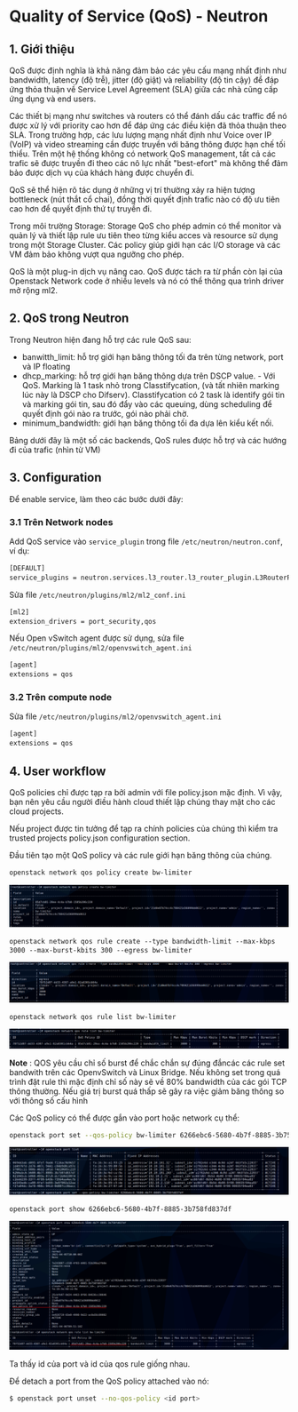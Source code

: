 # Quality of Service (QoS) - Neutron

## 1. Giới thiệu

QoS được định nghĩa là khả năng đảm bảo các yêu cấu mạng nhất định như bandwidth, latency (độ trễ), jitter (độ giật) và reliability (độ tin cậy) để đáp ứng thỏa thuận về Service Level Agreement (SLA) giữa các nhà cũng cấp ứng dụng và end users.

Các thiết bị mạng như switches và routers có thể đánh dấu các traffic để nó được xử lý với priority cao hơn để đáp ứng các điều kiện đã thỏa thuận theo SLA. Trong trường hợp, các lưu lượng mạng nhất định như Voice over IP (VoIP) và video streaming cần được truyền với băng thông được hạn chế tối thiểu. Trên một hệ thống không có network QoS management, tất cả các trafic sẽ được truyền đi theo các nô lực nhất "best-efort" mà không thể đảm bảo được dịch vụ của khách hàng được chuyển đi.

QoS sẽ thể hiện rõ tác dụng ở những vị trí thường xảy ra hiện tượng bottleneck (nút thắt cổ chai), đồng thời quyết định trafic nào có độ ưu tiên cao hơn để quyết định thứ tự truyền đi. 

Trong môi trường Storage: Storage QoS cho phép admin có thể monitor và quản lý và thiết lập rule ưu tiên theo từng kiểu acces và resource sử dụng trong một Storage Cluster. Các policy giúp giới hạn các I/O storage và các VM đảm bảo không vượt qua ngưỡng cho phép.

QoS là một plug-in dịch vụ nâng cao. QoS được tách ra từ phần còn lại của Openstack Network code  ở nhiều levels và nó có thể thông qua trình driver mở rộng ml2.

## 2. QoS trong Neutron

Trong Neutron hiện đang hỗ trợ các rule QoS sau:

* banwitth_limit: hỗ trợ giới hạn băng thông tối đa trên từng network, port và IP floating
* dhcp_marking: hỗ trợ giới hạn băng thông dựa trên DSCP value. - Với QoS. Marking là 1 task nhỏ trong Classtifycation, (và tất nhiên marking lúc này là DSCP cho Difserv). Classtifycation có 2 task là identify gói tin và marking gói tin, sau đó đẩy vào các queuing, dùng scheduling để quyết định gói nào ra trước, gói nào phải chờ. 
* minimum_bandwidth: giới hạn băng thông tối đa dựa lên kiểu kết nối.

Bảng dưới đây là một số các backends, QoS rules được hỗ trợ và các hướng đi của trafic (nhìn từ VM)



## 3. Configuration

Để enable service, làm theo các bước dưới đây:

### 3.1 Trên Network nodes

Add QoS service vào `service_plugin` trong file `/etc/neutron/neutron.conf`, ví dụ:

```sh
[DEFAULT]
service_plugins = neutron.services.l3_router.l3_router_plugin.L3RouterPlugin, neutron.services.metering.metering_plugin.MeteringPlugin, neutron.services.qos.qos_plugin.QoSPlugin
```

Sửa file `/etc/neutron/plugins/ml2/ml2_conf.ini`

```sh
[ml2]
extension_drivers = port_security,qos
```

Nếu Open vSwitch agent được sử dụng, sửa file `/etc/neutron/plugins/ml2/openvswitch_agent.ini`

```sh
[agent]
extensions = qos
```

### 3.2 Trên compute node

Sửa file `/etc/neutron/plugins/ml2/openvswitch_agent.ini`

```sh
[agent]
extensions = qos
```



## 4. User workflow 

QoS policies chỉ được tạp ra bởi admin với file policy.json mặc định. Vì vậy, bạn nên yêu cầu người điều hành cloud thiết lập chúng thay mặt cho các cloud projects.

Nếu project được tin tưởng để tạp ra chính policies của chúng thì kiểm tra trusted projects policy.json configuration section.

Đầu tiên tạo một QoS policy và các rule giới hạn băng thông của chúng.

```sh
openstack network qos policy create bw-limiter
```

![](ntimg/qos1.png)

```
openstack network qos rule create --type bandwidth-limit --max-kbps 3000 --max-burst-kbits 300 --egress bw-limiter
```
![](ntimg/qos2.png)

```
openstack network qos rule list bw-limiter
```
![](ntimg/qos3.png)


**Note** : QOS yêu cầu chỉ số burst để chắc chắn sự đúng đắncác các rule set bandwith trên các OpenvSwitch và Linux Bridge. Nếu không set trong quá trình đặt rule thì mặc định chỉ số này sẽ về 80% bandwidth của các gói TCP thông thường. Nếu giá trị burst quá thấp sẽ gây ra việc giảm băng thông so với thông số cấu hình

Các QoS policy có thể được gắn vào port hoặc network cụ thể:

```sh
openstack port set --qos-policy bw-limiter 6266ebc6-5680-4b7f-8885-3b758fd837df
```
![](ntimg/qos4.png)

```
openstack port show 6266ebc6-5680-4b7f-8885-3b758fd837df
```
![](ntimg/qos5.png)


Ta thấy id của port và id của qos rule giống nhau.

Để detach a port from the QoS policy attached vào nó:

```sh
$ openstack port unset --no-qos-policy <id port>
```



